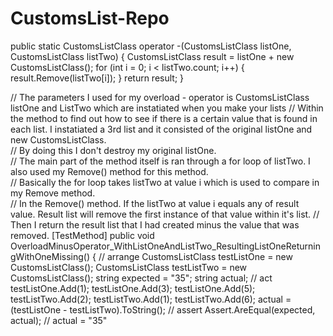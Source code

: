 # CustomsList-Repo
 public static CustomsListClass<T> operator -(CustomsListClass<T> listOne, CustomsListClass<T> listTwo)
        {
            CustomsListClass<T> result = listOne + new CustomsListClass<T>();
            for (int i = 0; i < listTwo.count; i++)
            {
                result.Remove(listTwo[i]);
            }
            return result;
        }
                                              
// The parameters I used for my overload - operator is CustomsListClass listOne and ListTwo which are instatiated when you make your lists
// Within the method to find out how to see if there is a certain value that is found in each list.  I instatiated a 3rd list and it consisted of the original listOne and new CustomsListClass.  
// By doing this I don't destroy my original listOne.  
// The main part of the method itself is ran through a for loop of listTwo.  I also used my Remove() method for this method.  
// Basically the for loop takes listTwo at value i which is used to compare in my Remove method.  
// In the Remove() method.  If the listTwo at value i equals any of result value.  Result list will remove the first instance of that value within it's list.
// Then I return the result list that I had created minus the value that was removed.
[TestMethod]
        public void OverloadMinusOperator_WithListOneAndListTwo_ResultingListOneReturningWithOneMissing()
        {
            // arrange
            CustomsListClass<int> testListOne = new CustomsListClass<int>();
            CustomsListClass<int> testListTwo = new CustomsListClass<int>();
            string expected = "35";
            string actual;
            // act
            testListOne.Add(1);
            testListOne.Add(3);
            testListOne.Add(5);
            testListTwo.Add(2);
            testListTwo.Add(1);
            testListTwo.Add(6);
            actual = (testListOne - testListTwo).ToString();
            // assert
            Assert.AreEqual(expected, actual);
 // actual = "35"
